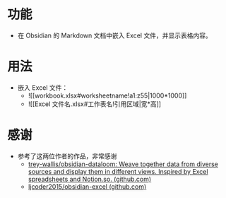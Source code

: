# 功能

- 在 Obsidian 的 Markdown 文档中嵌入 Excel 文件，并显示表格内容。

# 用法

- 嵌入 Excel 文件：
  - ![[workbook.xlsx#worksheetname!a1:z55|1000*1000]]
  - ![[Excel 文件名.xlsx#工作表名!引用区域|宽*高]]

# 感谢

- 参考了这两位作者的作品，非常感谢
  - [trey-wallis/obsidian-dataloom: Weave together data from diverse sources and display them in different views. Inspired by Excel spreadsheets and Notion.so. (github.com)](https://github.com/trey-wallis/obsidian-dataloom)
  - [ljcoder2015/obsidian-excel (github.com)](https://github.com/ljcoder2015/obsidian-excel)
